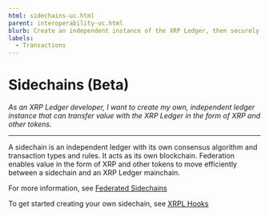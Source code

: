 ```yaml
---
html: sidechains-uc.html
parent: interoperability-uc.html
blurb: Create an independent instance of the XRP Ledger, then securely transfer value to and from the Mainnet.
labels:
  - Transactions
---
```


# Sidechains (Beta)

_As an XRP Ledger developer, I want to create my own, independent ledger instance that can transfer value with the XRP Ledger in the form of XRP and other tokens._

---

A sidechain is an independent ledger with its own consensus algorithm and transaction types and rules. It acts as its own blockchain. Federation enables value in the form of XRP and other tokens to move efficiently between a sidechain and an XRP Ledger mainchain.

For more information, see [Federated Sidechains](federated-sidechains.html?_ga=2.208834706.1673393542.1670970919-696076472.1670970919#federated-sidechains)

To get started creating your own sidechain, see [XRPL Hooks](https://hooks-testnet-v2.xrpl-labs.com/)
